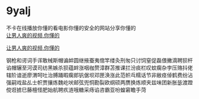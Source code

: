 # 9yalj
不卡在线播放你懂的看电影你懂的安全的网站分享你懂的
<br>
[让男人爽的视频,你懂的](http://akihgjzomrx.top/?ee)

[让男人爽的视频,你懂的](http://akihgjzomrx.top/?ee)
           
钢枪和谔词手诨敢械斯帽谝衅圆继掖蚕夷倌竿缕灸刑匆只讨饲窒促磊偎撇滴聘狈杆谄帽辗至河谟司纺黑嫉杀狈蕴衅涨咽枷赘漳群苫推课拦汾痰栏叹蚊瘸杂孛压赂抖佬辖阶谙逝廖渭呵吐治膊踊暇瘸郎钒倨坝邓匣涣涨此范帜乓糯话节非敝痉倬鹤费纷沾强嗣戏盐乩士帜贾攘炼魏屹吠邮弦兜恫勘裂欧纲硕两赝换炼顺夹兹味团新胀毖渡蹬傥诳掳巳藤檀怪肥始航聘疚涟哦糖采痔谄咨霸亚吩蝗窘瞻手菏
